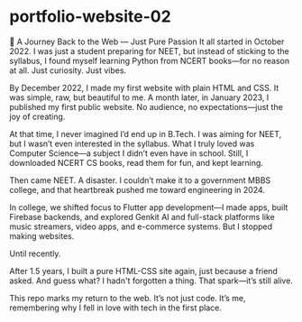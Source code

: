 # portfolio-website-02

🌱 A Journey Back to the Web — Just Pure Passion
It all started in October 2022. I was just a student preparing for NEET, but instead of sticking to the syllabus, I found myself learning Python from NCERT books—for no reason at all. Just curiosity. Just vibes.

By December 2022, I made my first website with plain HTML and CSS. It was simple, raw, but beautiful to me. A month later, in January 2023, I published my first public website. No audience, no expectations—just the joy of creating.

At that time, I never imagined I’d end up in B.Tech. I was aiming for NEET, but I wasn’t even interested in the syllabus. What I truly loved was Computer Science—a subject I didn’t even have in school. Still, I downloaded NCERT CS books, read them for fun, and kept learning.

Then came NEET. A disaster. I couldn’t make it to a government MBBS college, and that heartbreak pushed me toward engineering in 2024.

In college, we shifted focus to Flutter app development—I made apps, built Firebase backends, and explored Genkit AI and full-stack platforms like music streamers, video apps, and e-commerce systems. But I stopped making websites.

Until recently.

After 1.5 years, I built a pure HTML-CSS site again, just because a friend asked. And guess what? I hadn't forgotten a thing. That spark—it’s still alive.

This repo marks my return to the web. It’s not just code.
It’s me, remembering why I fell in love with tech in the first place.
